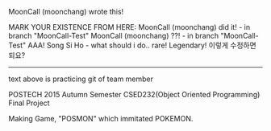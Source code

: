 MoonCall (moonchang) wrote this!

MARK YOUR EXISTENCE FROM HERE:
MoonCall (moonchang) did it! - in branch "MoonCall-Test"
MoonCall (moonchang) ??! - in branch "MoonCall-Test"
AAA!
Song Si Ho - what should i do.. rare! Legendary!
이렇게 수정하면 되요?

------
text above is practicing git of team member

POSTECH 2015 Autumn Semester CSED232(Object Oriented Programming) Final Project

Making Game, "POSMON" which immitated POKEMON.
